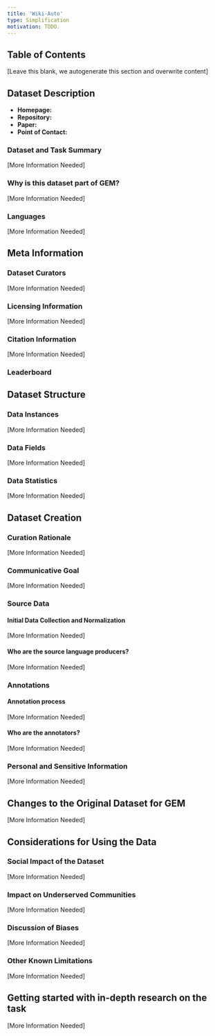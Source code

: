 ```yaml
---
title: 'Wiki-Auto'
type: Simplification
motivation: TODO.
---
```


## Table of Contents

[Leave this blank, we autogenerate this section and overwrite content]

## Dataset Description

- **Homepage:**
- **Repository:**
- **Paper:**
- **Point of Contact:**

### Dataset and Task Summary

[More Information Needed]

### Why is this dataset part of GEM?

[More Information Needed]

### Languages

[More Information Needed]

## Meta Information

### Dataset Curators

[More Information Needed]

### Licensing Information

[More Information Needed]

### Citation Information

[More Information Needed]

### Leaderboard

## Dataset Structure

### Data Instances

[More Information Needed]

### Data Fields

[More Information Needed]

### Data Statistics

[More Information Needed]

## Dataset Creation

### Curation Rationale

[More Information Needed]

### Communicative Goal

[More Information Needed]


### Source Data

#### Initial Data Collection and Normalization

[More Information Needed]

#### Who are the source language producers?

[More Information Needed]

### Annotations

#### Annotation process

[More Information Needed]

#### Who are the annotators?

[More Information Needed]

### Personal and Sensitive Information

[More Information Needed]

## Changes to the Original Dataset for GEM

[More Information Needed]

## Considerations for Using the Data

### Social Impact of the Dataset

[More Information Needed]

### Impact on Underserved Communities

[More Information Needed]

### Discussion of Biases

[More Information Needed]

### Other Known Limitations

[More Information Needed]

## Getting started with in-depth research on the task

[More Information Needed]
